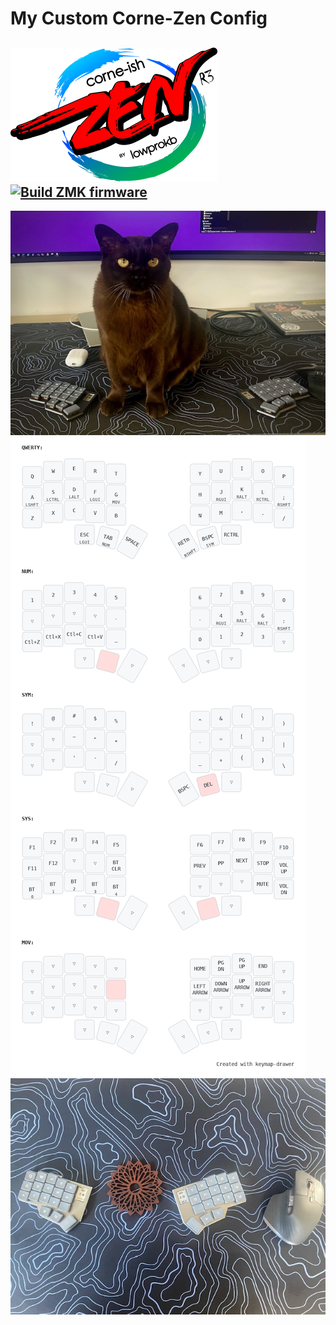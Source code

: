 # My Custom Corne-Zen Config
![](img/Zen_R3.png)
[![Build ZMK firmware](https://github.com/mikewebbtech/zmk-config/actions/workflows/build.yml/badge.svg)](https://github.com/mikewebbtech/zmk-config/actions/workflows/build.yml)
---
![](img/KittyKeeb.jpeg)
![](img/my_keymap.png)
![](img/desktop.jpg)
